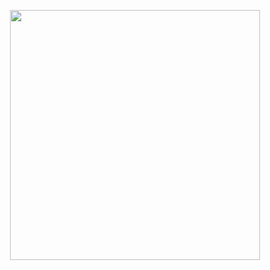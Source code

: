 <p align="center"><img src="https://github.com/Geoslim/dynamic_dice/blob/master/images/dice_app.png" width="400"></p>
